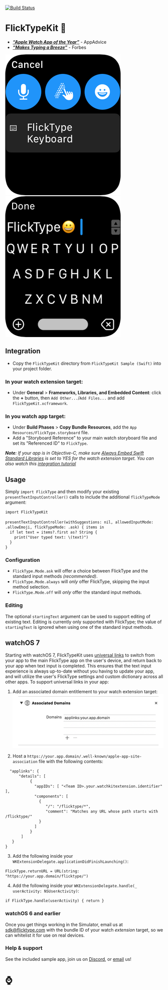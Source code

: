 [![Build Status](https://travis-ci.com/FlickType/FlickTypeKit.svg?token=M5jL2wCRr8xA3Hqvsyxq&branch=xcframework)](https://travis-ci.com/FlickType/FlickTypeKit) 

# FlickTypeKit 🚀

- [_**“Apple Watch App of the Year”**_](https://appadvice.com/post/appadvices-top-10-apple-watch-apps-2018/764638) - AppAdvice
- [_**“Makes Typing a Breeze”**_](https://www.forbes.com/sites/davidphelan/2019/03/02/apple-watch-flicktype-gesture-keyboard-app-makes-typing-a-breeze-is-it-any-good/) - Forbes

![FlickTypeKit screenshot](docs/screenshot-1.png)
![FlickTypeKit screenshot](docs/screenshot-2.png)

## Integration
- Copy the `FlickTypeKit` directory from `FlickTypeKit Sample (Swift)` into your project folder.

### In your watch extension target: 
- Under **General** > **Frameworks, Libraries, and Embedded Content**: click the **+** button, then `Add Other...`/`Add Files...` and add `FlickTypeKit.xcframework`.

### In you watch app target:
  - Under **Build Phases** > **Copy Bundle Resources**, add the `App Resources/FlickType.storyboard` file.
  - Add a "Storyboard Reference" to your main watch storyboard file and set its "Referenced ID" to `FlickType`.

_**Note**: If your app is in Objective-C, make sure [Always Embed Swift Standard Libraries](https://indiestack.com/2017/03/implicit-swift-dependencies/) is set to YES for the watch extension target. You can also watch this [integration tutorial](https://www.youtube.com/watch?v=f7TkCE7gaDc)_

## Usage
Simply `import FlickType` and then modify your existing `presentTextInputController()` calls to include the additional `flickTypeMode` argument:

```
import FlickTypeKit

presentTextInputController(withSuggestions: nil, allowedInputMode: .allowEmoji, flickTypeMode: .ask) { items in
  if let text = items?.first as? String {
    print("User typed text: \(text)")
  }
}
```

### Configuration
 - `FlickType.Mode.ask` will offer a choice between FlickType and the standard input methods _(recommended)_.
 - `FlickType.Mode.always` will _only_ offer FlickType, skipping the input method selection.
 - `FlickType.Mode.off` will _only_ offer the standard input methods.

### Editing
The optional `startingText` argument can be used to support editing of existing text. Editing is currently only supported with FlickType; the value of `startingText` is ignored when using one of the standard input methods.

## watchOS 7
Starting with watchOS 7, FlickTypeKit uses [universal links](https://developer.apple.com/documentation/xcode/allowing_apps_and_websites_to_link_to_your_content) to switch from your app to the main FlickType app on the user's device, and return back to your app when text input is completed. This ensures that the text input experience is always up-to-date without you having to update your app, and will utilize the user's FlickType settings and custom dictionary across all other apps. To support universal links in your app: 


1. Add an associated domain entitlement to your watch extension target:
![Associated domains screenshot](docs/associated-domains.png)

2. Host a `https://your.app.domain/.well-known/apple-app-site-association` file with the following contents:
```{
  "applinks": {
      "details": [
           {
             "appIDs": [ "<Team ID>.your.watchkitextension.identifier" ],
             "components": [
               {
                  "/": "/flicktype/*",
                  "comment": "Matches any URL whose path starts with /flicktype/"
               }
             ]
           }
       ]
   }
}
```

3. Add the following inside your `WKExtensionDelegate.applicationDidFinishLaunching()`:
```
FlickType.returnURL = URL(string: "https://your.app.domain/flicktype/")
```
4. Add the following inside your `WKExtensionDelegate.handle(_ userActivity: NSUserActivity)`:
```
if FlickType.handle(userActivity) { return }
```

### watchOS 6 and earlier
Once you get things working in the Simulator, email us at [sdk@flicktype.com](mailto:sdk@flicktype.com) with the bundle ID of your watch _extension_ target, so we can whitelist it for use on real devices.

### Help & support
See the included sample app, join us on [Discord](https://discord.gg/MFyvmhe), or [email](mailto:sdk@flicktype.com) us!

# ⌚️
